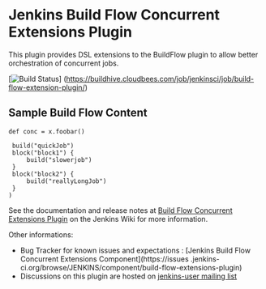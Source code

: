 <!--
The MIT License

Copyright (c) 2013, Cisco Systems, Inc., a California corporation

Permission is hereby granted, free of charge, to any person obtaining a copy
of this software and associated documentation files (the "Software"), to deal
in the Software without restriction, including without limitation the rights
to use, copy, modify, merge, publish, distribute, sublicense, and/or sell
copies of the Software, and to permit persons to whom the Software is
furnished to do so, subject to the following conditions:

The above copyright notice and this permission notice shall be included in
all copies or substantial portions of the Software.

THE SOFTWARE IS PROVIDED "AS IS", WITHOUT WARRANTY OF ANY KIND, EXPRESS OR
IMPLIED, INCLUDING BUT NOT LIMITED TO THE WARRANTIES OF MERCHANTABILITY,
FITNESS FOR A PARTICULAR PURPOSE AND NONINFRINGEMENT. IN NO EVENT SHALL THE
AUTHORS OR COPYRIGHT HOLDERS BE LIABLE FOR ANY CLAIM, DAMAGES OR OTHER
LIABILITY, WHETHER IN AN ACTION OF CONTRACT, TORT OR OTHERWISE, ARISING FROM,
OUT OF OR IN CONNECTION WITH THE SOFTWARE OR THE USE OR OTHER DEALINGS IN
THE SOFTWARE.
-->

Jenkins Build Flow Concurrent Extensions Plugin
================================================

This plugin provides DSL extensions to the BuildFlow plugin to allow better orchestration of concurrent jobs.

[![Build Status](https://buildhive.cloudbees.com/job/jenkinsci/job/build-flow-extension-plugin/badge/icon)]
(https://buildhive.cloudbees.com/job/jenkinsci/job/build-flow-extension-plugin/)

## Sample Build Flow Content ##
    def conc = x.foobar()

     build("quickJob")
     block("block1") {
         build("slowerjob")
     }
     block("block2") {
         build("reallyLongJob")
     }
    )

See the documentation and release notes at [Build Flow Concurrent Extensions Plugin](https://wiki.jenkins-ci.org/display/JENKINS/Build+Flow+Extensions+Plugin) on the Jenkins Wiki for more information.

Other informations:
* Bug Tracker for known issues and expectations : [Jenkins Build Flow Concurrent Extensions Component](https://issues
.jenkins-ci.org/browse/JENKINS/component/build-flow-extensions-plugin)
* Discussions on this plugin are hosted on  [jenkins-user mailing list](https://wiki.jenkins-ci.org/display/JENKINS/Mailing+Lists)


